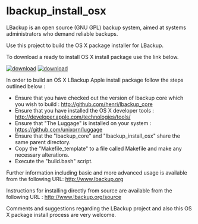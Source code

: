 # lbackup_install_osx #

LBackup is an open source (GNU GPL) backup system, aimed at systems administrators who demand reliable backups.

Use this project to build the OS X package installer for LBackup.

To download a ready to install OS X install package use the link below.

[![download](http://lucidsystems.tk/images/multi/download.png)](http://www.lucid.systems/download/lbackup) [![download](http://lucidsystems.tk/images/multi/apple_package.png)](http://www.lucid.systems/download/lbackup)

In order to build an OS X LBackup Apple install package follow the steps outlined below : 
 
 - Ensure that you have checked out the version of lbackup core which you wish to build : <http://github.com/henri/lbackup_core>
 - Ensure that you have installed the OS X developer tools : <http://developer.apple.com/technologies/tools/>
 - Ensure that "The Luggage" is installed on your system : <https://github.com/unixorn/luggage>
 - Ensure that the "lbackup_core" and "lbackup_install_osx" share the same parent directory. 
 - Copy the "Makefile_template" to a file called Makefile and make any necessary alterations.
 - Execute the "build.bash" script.

Further information including basic and more advanced usage is available from the following URL: 
<http://www.lbackup.org>

Instructions for installing directly from source are available from the following URL : 
<http://www.lbackup.org/source>

Comments and suggestions regarding the LBackup project and also this OS X package install process are very welcome.

